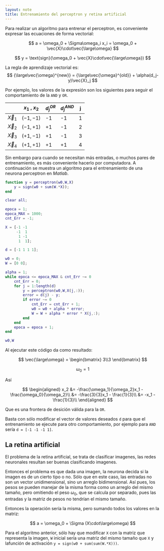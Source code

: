 ```yaml
---
layout: note
title: Entrenamiento del perceptron y retina artificial
---
```


Para realizar un algoritmo para entrenar el perceptron, es conveniente expresar las ecuaciones de forma vectorial:

$$
a = \omega_0 + \Sigma\omega_i x_i = \omega_0 + \vec{X}\cdot\vec{\large\omega}
$$

$$
y = \text{sign}(\omega_0 + \vec{X}\cdot\vec{\large\omega})
$$

La regla de aprendizaje vectorial es:
$$
{\large\vec{\omega}^{new}} = {\large\vec{\omega}^{old}} + \alpha(d_j- y)\vec{X}_j
$$

Por ejemplo, los valores de la expresión son los siguientes para seguir el comportamiento de la `AND` y `OR`.

|             | $x_1$ , $x_2$ | $d_j^{OR}$ | $d_j^{AND}$ | j   |
| -           | ------------- | -------    | -------     | --- |
| $\vec{X}_1$ | $(-1,-1)$     | -1         | -1          | 1   |
| $\vec{X}_2$ | $(-1,+1)$     | +1         | -1          | 2   |
| $\vec{X}_3$ | $(+1,-1)$     | +1         | -1          | 3   |
| $\vec{X}_4$ | $(+1,+1)$     | +1         | +1          | 4   |

Sin embargo para cuando se necesitan más entradas, o muchos pares de entrenamiento, es más conveniente hacerlo por computadora. A continuación se muestra un algoritmo para el entrenamiento de una neurona perceptron en *Matlab*.

```matlab
function y = perceptron(w0,W,X)
    y = sign(w0 + sum(W.*X));
end
```

```matlab
clear all;

epoca = 1;
epoca_MAX = 1000;
cnt_Err = -1;

X = [-1 -1
     -1  1
      1 -1
      1  1];

d = [-1 1 1 1];

w0 = 0;
W = [0 0];

alpha = 1;
while epoca <= epoca_MAX & cnt_Err ~= 0
    cnt_Err = 0;
    for j = 1:length(d)
        y = perceptron(w0,W,X(j,:));
        error = d(j) - y;
        if error ~= 0
            cnt_Err = cnt_Err + 1;
            w0 = w0 + alpha * error;
            W = W + alpha * error * X(j,:);
        end
    end
    epoca = epoca + 1;
end

w0,W
```

Al ejecutar este código da como resultado:

$$
\vec{\large\omega} = \begin{bmatrix}
    3\\3
\end{bmatrix}
$$

$$
\omega_0 = 1
$$

Así

$$
\begin{aligned}
    x_2 &= -\frac{\omega_1}{\omega_2}x_1 - \frac{\omega_0}{\omega_2}\\
    &= -\frac{3}{3}x_1 - \frac{1}{3}\\
    &= -x_1 - \frac{1}{3}\\
\end{aligned}
$$

Que es una frontera de desición válida para la `OR`.

Basta con sólo modificar el vector de valores deseados `d` para que el entrenamiento se ejecute para otro comportamiento, por ejemplo para `AND` sería `d = [-1 -1 -1 1]`.

## La retina artificial
El problema de la retina artificial, se trata de clasificar imagenes, las redes neuronales resultan ser buenas clasificando imagenes.

Entonces el problema es que dada una imagen, la neurona decida si la imagen es de un cierto tipo o no. Sólo que en este caso, las entradas no son un vector unidimensional, sino un arreglo bidimensional. Así pues, los pesos se pueden manejar de la misma forma como un arreglo del mismo tamaño, pero omitiendo el peso $\omega_0$, que se calcula por separado, pues las entradas y la matriz de pesos no tendrían el mismo tamaño.

Entonces la operación sería la misma, pero sumando todos los valores en la matriz:

$$
a = \omega_0 + \Sigma (X\cdot\large\omega)
$$

Para el algoritmo anterior, sólo hay que modificar `X` con la matriz que representa la imagen, `W` inicial sería una matriz del mismo tamaño que `X` y lafunción de activación `y = sign(w0 + sum(sum(W.*X)))`.
